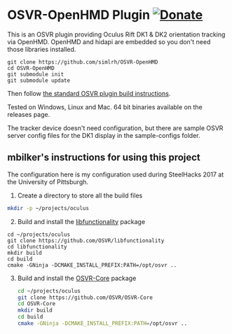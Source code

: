 # OSVR-OpenHMD Plugin [![Donate](https://nourish.je/assets/images/donate.svg)](http://ko-fi.com/A250KJT)

This is an OSVR plugin providing Oculus Rift DK1 & DK2 orientation tracking via OpenHMD. OpenHMD and hidapi are embedded so you don't need those libraries installed.

    git clone https://github.com/simlrh/OSVR-OpenHMD
    cd OSVR-OpenHMD
    git submodule init
    git submodule update

Then follow [the standard OSVR plugin build instructions](http://resource.osvr.com/docs/OSVR-Core/TopicWritingDevicePlugin.html).

Tested on Windows, Linux and Mac. 64 bit binaries available on the releases page.

The tracker device doesn't need configuration, but there are sample OSVR server config files for the DK1 display in the sample-configs folder.

## mbilker's instructions for using this project

The configuration here is my configuration used during SteelHacks 2017 at the University of Pittsburgh.

1. Create a directory to store all the build files
```bash
mkdir -p ~/projects/oculus
```
2. Build and install the [libfunctionality](https://github.com/OSVR/libfunctionality) package
```
cd ~/projects/oculus
git clone https://github.com/OSVR/libfunctionality
cd libfunctionality
mkdir build
cd build
cmake -GNinja -DCMAKE_INSTALL_PREFIX:PATH=/opt/osvr ..
```
3. Build and install the [OSVR-Core](https://github.com/OSVR/OSVR-Core) package
   ```bash
   cd ~/projects/oculus
   git clone https://github.com/OSVR/OSVR-Core
   cd OSVR-Core
   mkdir build
   cd build
   cmake -GNinja -DCMAKE_INSTALL_PREFIX:PATH=/opt/osvr ..
   ```
